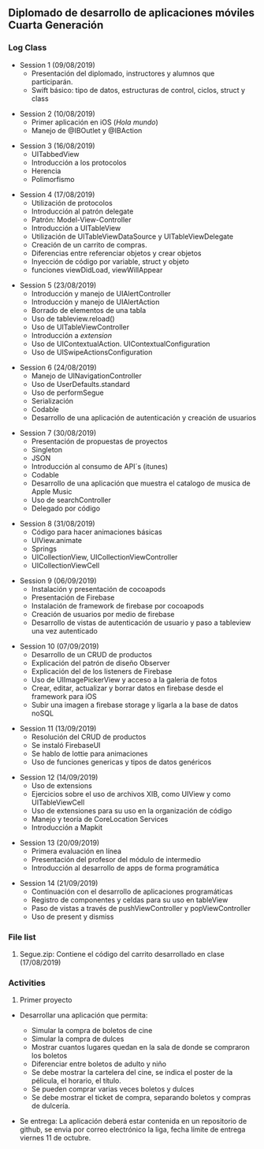 ## Diplomado de desarrollo de aplicaciones móviles Cuarta Generación
>
### Log Class
* Session 1 (09/08/2019)
  - Presentación del diplomado, instructores y alumnos que participarán.
  - Swift básico: tipo de datos, estructuras de control, ciclos, struct y class
>
* Session 2 (10/08/2019)
  - Primer aplicación en iOS (*Hola mundo*)
  <!-- - Uso de controles activos y pasivos (UILabel, UIButton, UISlider) -->
  - Manejo de @IBOutlet y @IBAction
>
* Session 3 (16/08/2019)
  - UITabbedView
  - Introducción a los protocolos
  - Herencia
  - Polimorfismo
>
* Session 4 (17/08/2019)
  - Utilización de protocolos
  - Introducción al patrón delegate
  - Patrón: Model-View-Controller
  - Introducción a UITableView
  - Utilización de UITableViewDataSource y UITableViewDelegate
  - Creación de un carrito de compras.
   - Diferencias entre referenciar objetos y crear objetos
   - Inyección de código por variable, struct y objeto
   - funciones viewDidLoad, viewWillAppear
>
* Session 5 (23/08/2019)
  - Introducción y manejo de UIAlertController
  - Introducción y manejo de UIAlertAction
  - Borrado de elementos de una tabla
  - Uso de tableview.reload()
  - Uso de UITableViewController
  - Introducción a *extension*
  - Uso de UIContextualAction. UIContextualConfiguration
  - Uso de UISwipeActionsConfiguration
>
* Session 6 (24/08/2019)
  - Manejo de UINavigationController
  - Uso de UserDefaults.standard
  - Uso de performSegue
  - Serialización
  - Codable
  - Desarrollo de una aplicación de autenticación y creación de usuarios
>
* Session 7 (30/08/2019)
  - Presentación de propuestas de proyectos
  - Singleton
  - JSON
  - Introducción al consumo de API´s (itunes)
  - Codable
  - Desarrollo de una aplicación que muestra el catalogo de musica de Apple Music
  - Uso de searchController
  - Delegado por código
>
* Session 8 (31/08/2019)
  - Código para hacer animaciones básicas
  - UIView.animate
  - Springs
  - UICollectionView, UICollectionViewController
  - UICollectionViewCell
>
* Session 9 (06/09/2019)
  - Instalación y presentación de cocoapods
  - Presentación de Firebase
  - Instalación de framework de firebase por cocoapods
  - Creación de usuarios por medio de firebase
  - Desarrollo de vistas de autenticación de usuario y paso a tableview una vez autenticado
>
* Session 10 (07/09/2019)
  - Desarrollo de un CRUD de productos
  - Explicación del patrón de diseño Observer
  - Explicación del de los listeners de Firebase
  - Uso de UIImagePickerView y acceso a la galeria de fotos
  - Crear, editar, actualizar y borrar datos en firebase desde el framework para iOS
  - Subir una imagen a firebase storage y ligarla a la base de datos noSQL
>
* Session 11 (13/09/2019)
  - Resolución del CRUD de productos
  - Se instaló FirebaseUI
  - Se hablo de lottie para animaciones
  - Uso de funciones genericas y tipos de datos genéricos
>
* Session 12 (14/09/2019)
  - Uso de extensions
  - Ejercicios sobre el uso de archivos XIB, como UIView y como UITableViewCell
  - Uso de extensiones para su uso en la organización de código
  - Manejo y teoría de CoreLocation Services
  - Introducción a Mapkit
>
* Session 13 (20/09/2019)
  - Primera evaluación en línea
  - Presentación del profesor del módulo de intermedio
  - Introducción al desarrollo de apps de forma programática
>
* Session 14 (21/09/2019)
  - Continuación con el desarrollo de aplicaciones programáticas
  - Registro de componentes y celdas para su uso en tableView
  - Paso de vistas a través de pushViewController y popViewController
  - Uso de present y dismiss
>

### File list
1. Segue.zip: Contiene el código del carrito desarrollado en clase (17/08/2019)

### Activities
1. Primer proyecto
  * Desarrollar una aplicación que permita:
    - Simular la compra de boletos de cine
    - Simular la compra de dulces
    - Mostrar cuantos lugares quedan en la sala de donde se compraron los boletos
    - Diferenciar entre boletos de adulto y niño
    - Se debe mostrar la cartelera del cine, se indica el poster de la pélicula, el horario, el título.
    - Se pueden comprar varias veces boletos y dulces
    - Se debe mostrar el ticket de compra, separando boletos y compras de dulcería.

  * Se entrega:
    La aplicación deberá estar contenida en un repositorio de github, se envia por correo electrónico la liga, fecha límite de entrega viernes 11 de octubre.
